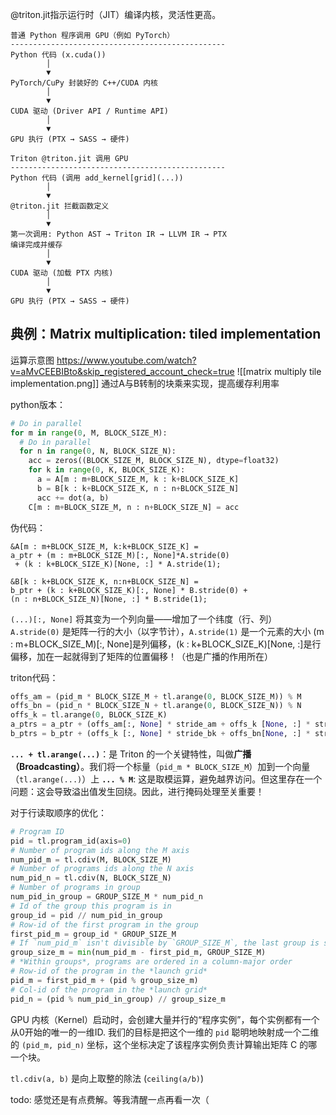 @triton.jit指示运行时（JIT）编译内核，灵活性更高。

```
普通 Python 程序调用 GPU（例如 PyTorch）
------------------------------------------------
Python 代码 (x.cuda()) 
        │
        ▼
PyTorch/CuPy 封装好的 C++/CUDA 内核
        │
        ▼
CUDA 驱动 (Driver API / Runtime API)
        │
        ▼
GPU 执行 (PTX → SASS → 硬件)
```
```
Triton @triton.jit 调用 GPU
------------------------------------------------
Python 代码 (调用 add_kernel[grid](...))
        │
        ▼
@triton.jit 拦截函数定义
        │
        ▼
第一次调用: Python AST → Triton IR → LLVM IR → PTX
编译完成并缓存
        │
        ▼
CUDA 驱动 (加载 PTX 内核)
        │
        ▼
GPU 执行 (PTX → SASS → 硬件)
```

## 典例：Matrix multiplication: tiled implementation

运算示意图
https://www.youtube.com/watch?v=aMvCEEBIBto&skip_registered_account_check=true
![[matrix multiply tile implementation.png]]
通过A与B转制的块乘来实现，提高缓存利用率

python版本：
```python
# Do in parallel
for m in range(0, M, BLOCK_SIZE_M):
  # Do in parallel
  for n in range(0, N, BLOCK_SIZE_N):
    acc = zeros((BLOCK_SIZE_M, BLOCK_SIZE_N), dtype=float32)
    for k in range(0, K, BLOCK_SIZE_K):
      a = A[m : m+BLOCK_SIZE_M, k : k+BLOCK_SIZE_K]
      b = B[k : k+BLOCK_SIZE_K, n : n+BLOCK_SIZE_N]
      acc += dot(a, b)
    C[m : m+BLOCK_SIZE_M, n : n+BLOCK_SIZE_N] = acc
```

伪代码：
```
&A[m : m+BLOCK_SIZE_M, k:k+BLOCK_SIZE_K] = 
a_ptr + (m : m+BLOCK_SIZE_M)[:, None]*A.stride(0)
 + (k : k+BLOCK_SIZE_K)[None, :] * A.stride(1);

&B[k : k+BLOCK_SIZE_K, n:n+BLOCK_SIZE_N] = 
b_ptr + (k : k+BLOCK_SIZE_K)[:, None] * B.stride(0) + 
(n : n+BLOCK_SIZE_N)[None, :] * B.stride(1);
```
`(...)[:, None]` 将其变为一个列向量——增加了一个纬度（行、列）
`A.stride(0)` 是矩阵一行的大小（以字节计），`A.stride(1)` 是一个元素的大小
(m : m+BLOCK_SIZE_M)[:, None]是列偏移，(k : k+BLOCK_SIZE_K)[None, :]是行偏移，加在一起就得到了矩阵的位置偏移！（也是广播的作用所在）


triton代码：
```python
offs_am = (pid_m * BLOCK_SIZE_M + tl.arange(0, BLOCK_SIZE_M)) % M  
offs_bn = (pid_n * BLOCK_SIZE_N + tl.arange(0, BLOCK_SIZE_N)) % N  
offs_k = tl.arange(0, BLOCK_SIZE_K)  
a_ptrs = a_ptr + (offs_am[:, None] * stride_am + offs_k [None, :] * stride_ak)  
b_ptrs = b_ptr + (offs_k [:, None] * stride_bk + offs_bn[None, :] * stride_bn)
```

**`... + tl.arange(...)`**：是 Triton 的一个关键特性，叫做**广播（Broadcasting）**。我们将一个标量（`pid_m * BLOCK_SIZE_M`）加到一个向量（`tl.arange(...)`）上
**`... % M`**: 这是取模运算，避免越界访问。但这里存在一个问题：这会导致溢出值发生回绕。因此，进行掩码处理至关重要！


对于行读取顺序的优化：
```python
# Program ID  
pid = tl.program_id(axis=0)  
# Number of program ids along the M axis  
num_pid_m = tl.cdiv(M, BLOCK_SIZE_M)  
# Number of programs ids along the N axis  
num_pid_n = tl.cdiv(N, BLOCK_SIZE_N)  
# Number of programs in group  
num_pid_in_group = GROUP_SIZE_M * num_pid_n  
# Id of the group this program is in  
group_id = pid // num_pid_in_group  
# Row-id of the first program in the group  
first_pid_m = group_id * GROUP_SIZE_M  
# If `num_pid_m` isn't divisible by `GROUP_SIZE_M`, the last group is smaller  
group_size_m = min(num_pid_m - first_pid_m, GROUP_SIZE_M)  
# *Within groups*, programs are ordered in a column-major order  
# Row-id of the program in the *launch grid*  
pid_m = first_pid_m + (pid % group_size_m)  
# Col-id of the program in the *launch grid*  
pid_n = (pid % num_pid_in_group) // group_size_m
```

GPU 内核（Kernel）启动时，会创建大量并行的“程序实例”，每个实例都有一个从0开始的唯一的一维ID. 我们的目标是把这个一维的 `pid` 聪明地映射成一个二维的 `(pid_m, pid_n)` 坐标，这个坐标决定了该程序实例负责计算输出矩阵 C 的哪一个块。

`tl.cdiv(a, b)` 是向上取整的除法 (`ceiling(a/b)`)

todo: 感觉还是有点费解。等我清醒一点再看一次（















